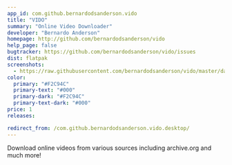```yaml
---
app_id: com.github.bernardodsanderson.vido
title: "VIDO"
summary: "Online Video Downloader"
developer: "Bernardo Anderson"
homepage: http://github.com/bernardodsanderson/vido
help_page: false
bugtracker: https://github.com/bernardodsanderson/vido/issues
dist: flatpak
screenshots:
  - https://raw.githubusercontent.com/bernardodsanderson/vido/master/data/images/VIDO-normal.png
color:
  primary: "#F2C94C"
  primary-text: "#000"
  primary-dark: "#F2C94C"
  primary-text-dark: "#000"
price: 1
releases:

redirect_from: /com.github.bernardodsanderson.vido.desktop/
---
```


<p>Download online videos from various sources including archive.org and much more!</p>